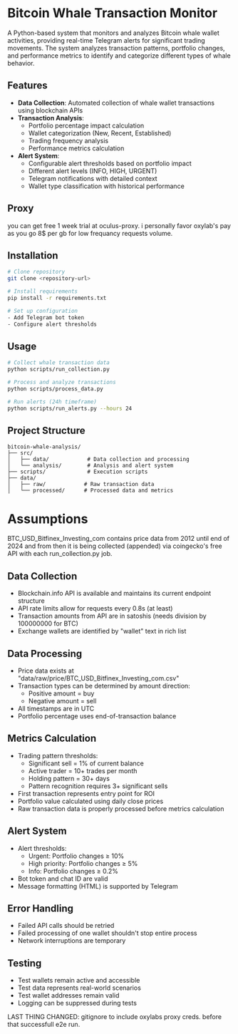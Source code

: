 # Bitcoin Whale Transaction Monitor

A Python-based system that monitors and analyzes Bitcoin whale wallet activities, providing real-time Telegram alerts for significant trading movements. The system analyzes transaction patterns, portfolio changes, and performance metrics to identify and categorize different types of whale behavior.

## Features

- **Data Collection**: Automated collection of whale wallet transactions using blockchain APIs
- **Transaction Analysis**: 
  - Portfolio percentage impact calculation
  - Wallet categorization (New, Recent, Established)
  - Trading frequency analysis
  - Performance metrics calculation
- **Alert System**:
  - Configurable alert thresholds based on portfolio impact
  - Different alert levels (INFO, HIGH, URGENT)
  - Telegram notifications with detailed context
  - Wallet type classification with historical performance

## Proxy
you can get free 1 week trial at oculus-proxy. i personally favor oxylab's pay as you go 8$ per gb for low frequancy requests volume.

## Installation

```bash
# Clone repository
git clone <repository-url>

# Install requirements
pip install -r requirements.txt

# Set up configuration
- Add Telegram bot token
- Configure alert thresholds
```

## Usage

```bash
# Collect whale transaction data
python scripts/run_collection.py

# Process and analyze transactions
python scripts/process_data.py

# Run alerts (24h timeframe)
python scripts/run_alerts.py --hours 24
```

## Project Structure
```
bitcoin-whale-analysis/
├── src/
│   ├── data/            # Data collection and processing
│   └── analysis/        # Analysis and alert system
├── scripts/             # Execution scripts
├── data/
│   ├── raw/            # Raw transaction data
│   └── processed/      # Processed data and metrics
```



# Assumptions
BTC_USD_Bitfinex_Investing_com contains price data from 2012 until end of 2024 and from then it is being collected (appended) via coingecko's free API with each run_collection.py job.

## Data Collection
- Blockchain.info API is available and maintains its current endpoint structure
- API rate limits allow for requests every 0.8s (at least)
- Transaction amounts from API are in satoshis (needs division by 100000000 for BTC)
- Exchange wallets are identified by "wallet" text in rich list

## Data Processing
- Price data exists at "data/raw/price/BTC_USD_Bitfinex_Investing_com.csv"
- Transaction types can be determined by amount direction:
  - Positive amount = buy
  - Negative amount = sell
- All timestamps are in UTC
- Portfolio percentage uses end-of-transaction balance

## Metrics Calculation
- Trading pattern thresholds:
  - Significant sell = 1% of current balance
  - Active trader = 10+ trades per month
  - Holding pattern = 30+ days
  - Pattern recognition requires 3+ significant sells
- First transaction represents entry point for ROI
- Portfolio value calculated using daily close prices
- Raw transaction data is properly processed before metrics calculation

## Alert System
- Alert thresholds:
  - Urgent: Portfolio changes ≥ 10%
  - High priority: Portfolio changes ≥ 5%
  - Info: Portfolio changes ≥ 0.2%
- Bot token and chat ID are valid
- Message formatting (HTML) is supported by Telegram

## Error Handling
- Failed API calls should be retried
- Failed processing of one wallet shouldn't stop entire process
- Network interruptions are temporary

## Testing
- Test wallets remain active and accessible
- Test data represents real-world scenarios
- Test wallet addresses remain valid
- Logging can be suppressed during tests



LAST THING CHANGED: gitignore to include oxylabs proxy creds. before that successfull e2e run.
